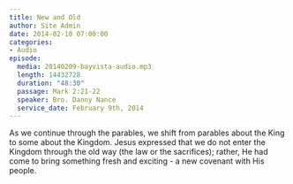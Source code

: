 ```yaml
---
title: New and Old
author: Site Admin
date: 2014-02-10 07:00:00
categories:
- Audio
episode:
  media: 20140209-bayvista-audio.mp3
  length: 14432728
  duration: "48:30"
  passage: Mark 2:21-22
  speaker: Bro. Danny Nance
  service_date: February 9th, 2014
---
```

As we continue through the parables, we shift from parables about the King to some about the Kingdom. Jesus expressed that we do not enter the Kingdom through the old way (the law or the sacrifices); rather, He had come to bring something fresh and exciting - a new covenant with His people.